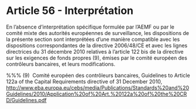 # Article 56 - Interprétation


En l’absence d’interprétation spécifique formulée par l’AEMF ou par le comité mixte des autorités européennes de surveillance, les dispositions de la présente section sont interprétées d’une manière compatible avec les dispositions correspondantes de la directive 2006/48/CE et avec les lignes directrices du 31 décembre 2010 relatives à l’article 122 bis de la directive sur les exigences de fonds propres (9), émises par le comité européen des contrôleurs bancaires, et leurs modifications.

%%% (9)  Comité européen des contrôleurs bancaires, Guidelines to Article 122a of the Capital Requirements directive of 31 December 2010, http://www.eba.europa.eu/cebs/media/Publications/Standards%20and%20Guidelines/2010/Application%20of%20Art.%20122a%20of%20the%20CRD/Guidelines.pdf
